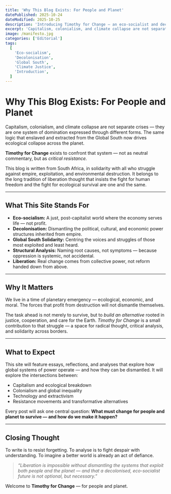 ```yaml
---
title: 'Why This Blog Exists: For People and Planet'
datePublished: 2025-10-24
dateModified: 2025-10-25
description: 'Introducing Timothy for Change — an eco-socialist and decolonial platform from South Africa, dedicated to exposing structural violence and imagining a just future.'
excerpt: 'Capitalism, colonialism, and climate collapse are not separate crises — they are one system of domination expressed through different forms. This opening statement defines the mission and values of Timothy for Change: an eco-socialist, decolonial platform from South Africa for people and planet.'
image: /manifesto.jpg
categories: ['Editorial']
tags:
  [
    'Eco-socialism',
    'Decolonisation',
    'Global South',
    'Climate Justice',
    'Introduction',
  ]
---
```


# Why This Blog Exists: For People and Planet

Capitalism, colonialism, and climate collapse are not separate crises — they are one system of domination expressed through different forms. The same logic that enslaved and extracted from the Global South now drives ecological collapse across the planet.

**Timothy for Change** exists to confront that system — not as neutral commentary, but as _critical resistance._

This blog is written from South Africa, in solidarity with all who struggle against empire, exploitation, and environmental destruction. It belongs to the long tradition of liberation thought that insists the fight for human freedom and the fight for ecological survival are one and the same.

---

## What This Site Stands For

- **Eco-socialism:** A just, post-capitalist world where the economy serves life — not profit.
- **Decolonisation:** Dismantling the political, cultural, and economic power structures inherited from empire.
- **Global South Solidarity:** Centring the voices and struggles of those most exploited and least heard.
- **Structural Analysis:** Naming root causes, not symptoms — because oppression is systemic, not accidental.
- **Liberation:** Real change comes from collective power, not reform handed down from above.

---

## Why It Matters

We live in a time of planetary emergency — ecological, economic, and moral. The forces that profit from destruction will not dismantle themselves.

The task ahead is not merely to survive, but to _build an alternative_ rooted in justice, cooperation, and care for the Earth. _Timothy for Change_ is a small contribution to that struggle — a space for radical thought, critical analysis, and solidarity across borders.

---

## What to Expect

This site will feature essays, reflections, and analyses that explore how global systems of power operate — and how they can be dismantled.
It will explore the intersections between:

- Capitalism and ecological breakdown
- Colonialism and global inequality
- Technology and extractivism
- Resistance movements and transformative alternatives

Every post will ask one central question:
**What must change for people and planet to survive — and how do we make it happen?**

---

## Closing Thought

To write is to resist forgetting.
To analyse is to fight despair with understanding.
To imagine a better world is already an act of defiance.

> _“Liberation is impossible without dismantling the systems that exploit both people and the planet — and that a decolonised, eco-socialist future is not optional, but necessary.”_

Welcome to **Timothy for Change** — for people and planet.
